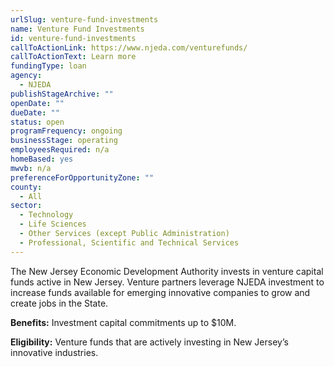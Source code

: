 ```yaml
---
urlSlug: venture-fund-investments
name: Venture Fund Investments
id: venture-fund-investments
callToActionLink: https://www.njeda.com/venturefunds/
callToActionText: Learn more
fundingType: loan
agency:
  - NJEDA
publishStageArchive: ""
openDate: ""
dueDate: ""
status: open
programFrequency: ongoing
businessStage: operating
employeesRequired: n/a
homeBased: yes
mwvb: n/a
preferenceForOpportunityZone: ""
county:
  - All
sector:
  - Technology
  - Life Sciences
  - Other Services (except Public Administration)
  - Professional, Scientific and Technical Services
---
```


The New Jersey Economic Development Authority invests in venture capital funds active in New Jersey. Venture partners leverage NJEDA investment to increase funds available for emerging innovative companies to grow and create jobs in the State.

**Benefits:** Investment capital commitments up to $10M.

**Eligibility:** Venture funds that are actively investing in New Jersey’s innovative industries.
